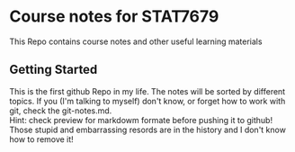 # Course notes for STAT7679
This Repo contains course notes and other useful learning materials

## Getting Started
This is the first github Repo in my life. The notes will be sorted by different topics. If you (I'm talking to myself) don't know, or forget how to work with git, check the git-notes.md.<br/> 
Hint: check preview for markdowm formate before pushing it to github!<br/> 
Those stupid and embarrassing resords are in the history and I don't know how to remove it!<br/>



